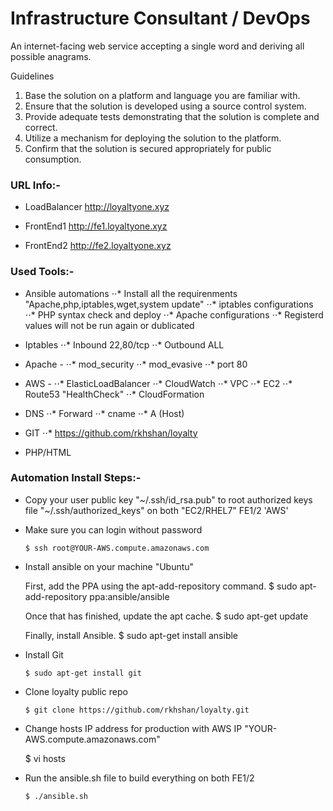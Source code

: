 
# Infrastructure Consultant / DevOps

An internet-facing web service accepting a single word and deriving all possible anagrams.

Guidelines

1. Base the solution on a platform and language you are familiar with.
2. Ensure that the solution is developed using a source control system.
3. Provide adequate tests demonstrating that the solution is complete and correct.
4. Utilize a mechanism for deploying the solution to the platform.
5. Confirm that the solution is secured appropriately for public consumption.



### URL Info:-

 - LoadBalancer		http://loyaltyone.xyz

 - FrontEnd1  		http://fe1.loyaltyone.xyz

 - FrontEnd2		http://fe2.loyaltyone.xyz



### Used Tools:-

 - Ansible automations
⋅⋅*	Install all the requirenments "Apache,php,iptables,wget,system update"
⋅⋅*	iptables configurations
⋅⋅*	PHP syntax check and deploy
⋅⋅*	Apache configurations
⋅⋅*	Registerd values will not be run again or dublicated

 - Iptables
⋅⋅*	Inbound 22,80/tcp
⋅⋅*	Outbound ALL

 - Apache - 
⋅⋅*	mod_security
⋅⋅*	mod_evasive 
⋅⋅*	port 80 

 - AWS - 
⋅⋅*	ElasticLoadBalancer
⋅⋅*	CloudWatch
⋅⋅*	VPC
⋅⋅*	EC2
⋅⋅*	Route53 "HealthCheck"
⋅⋅*	CloudFormation

 - DNS
⋅⋅*	Forward
⋅⋅*	cname
⋅⋅*	A (Host)

 - GIT
⋅⋅*	https://github.com/rkhshan/loyalty

 - PHP/HTML
 



### Automation Install Steps:-

 - Copy your user public key "~/.ssh/id_rsa.pub" to root authorized keys file "~/.ssh/authorized_keys" on both "EC2/RHEL7" FE1/2 'AWS'

 - Make sure you can login without password

       $ ssh root@YOUR-AWS.compute.amazonaws.com

 - Install ansible on your machine "Ubuntu"

	First, add the PPA using the apt-add-repository command.
	$ sudo apt-add-repository ppa:ansible/ansible

	Once that has finished, update the apt cache.
	$ sudo apt-get update

	Finally, install Ansible.
	$ sudo apt-get install ansible

 - Install Git

       $ sudo apt-get install git

 - Clone loyalty public repo

       $ git clone https://github.com/rkhshan/loyalty.git

 - Change hosts IP address for production with AWS IP "YOUR-AWS.compute.amazonaws.com"

      $ vi hosts

 - Run the ansible.sh file to build everything on both FE1/2

       $ ./ansible.sh



 


